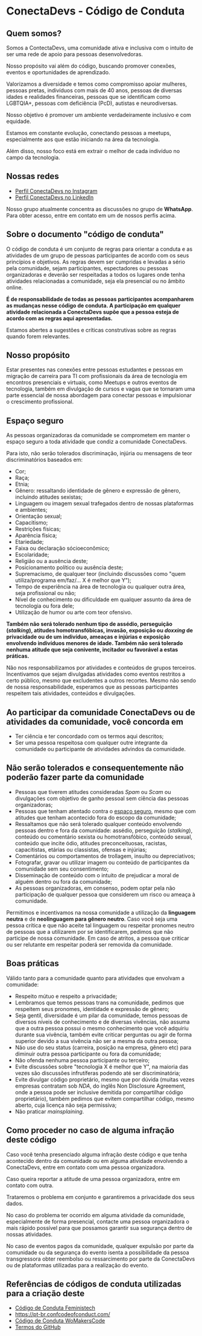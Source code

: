 # ConectaDevs - Código de Conduta

## Quem somos?

Somos a ContectaDevs, uma comunidade ativa e inclusiva com o intuito de ser uma rede de apoio para pessoas desenvolvedoras.

Nosso propósito vai além do código, buscando promover conexões, eventos e oportunidades de aprendizado.

Valorizamos a diversidade e temos como compromisso apoiar mulheres, pessoas pretas, indivíduos com mais de 40 anos, pessoas de diversas idades e realidades financeiras, pessoas que se identificam como LGBTQIA+, pessoas com deficiência (PcD), autistas e neurodiversas.

Nosso objetivo é promover um ambiente verdadeiramente inclusivo e com equidade.

Estamos em constante evolução, conectando pessoas a meetups, especialmente aos que estão iniciando na área da tecnologia.

Além disso, nosso foco está em extrair o melhor de cada indivíduo no campo da tecnologia.

## Nossas redes

- [Perfil ConectaDevs no Instagram](https://www.instagram.com/conectadevs/)
- [Perfil ConectaDevs no LinkedIn](https://www.linkedin.com/company/conectadevs/)

Nosso grupo atualmente concentra as discussões no grupo de **WhatsApp**. Para obter acesso, entre em contato em um de nossos perfis acima.

## Sobre o documento "código de conduta"

O código de conduta é um conjunto de regras para orientar a conduta e as atividades de um grupo de pessoas participantes de acordo com os seus princípios e objetivos. As regras devem ser cumpridas e levadas a sério pela comunidade, sejam participantes, espectadores ou pessoas organizadoras e deverão ser respeitadas a todos os lugares onde tenha atividades relacionadas a comunidade, seja ela presencial ou no âmbito online.

**É de responsabilidade de todas as pessoas participantes acompanharem as mudanças nesse código de conduta. A participação em qualquer atividade relacionada a ConectaDevs supõe que a pessoa esteja de acordo com as regras aqui apresentadas.**

Estamos abertes a sugestões e críticas construtivas sobre as regras quando forem relevantes.

## Nosso propósito

Estar presentes nas conexões entre pessoas estudantes e pessoas em migração de carreira para TI com profissionais da área de tecnologia em encontros presenciais e virtuais, como Meetups e outros eventos de tecnologia, também em divulgação de cursos e vagas que se tornaram uma parte essencial de nossa abordagem para conectar pessoas e impulsionar o crescimento profissional.

## Espaço seguro

As pessoas organizadoras da comunidade se comprometem em manter o espaço seguro a toda atividade que condiz a comunidade ConectaDevs.

Para isto, não serão tolerados discriminação, injúria ou mensagens de teor discriminatórios baseados em:

- Cor;
- Raça;
- Etnia;
- Gênero: ressaltando identidade de gênero e expressão de gênero, incluindo atitudes sexistas;
- Linguagem ou imagem sexual trafegados dentro de nossas plataformas e ambientes;
- Orientação sexual;
- Capacitismo;
- Restrições físicas;
- Aparência física;
- Etariedade;
- Faixa ou declaração sócioeconômico;
- Escolaridade;
- Religião ou a ausência deste;
- Posicionamento político ou ausência deste;
- Supremacismo, de qualquer teor (incluindo discussões como "quem utiliza/programa em/faz/... X é melhor que Y");
- Tempo de experiência na área de tecnologia ou qualquer outra área, seja profissional ou não;
- Nível de conhecimento ou dificuldade em qualquer assunto da área de tecnologia ou fora dele;
- Utilização de humor ou arte com teor ofensivo.

**Também não será tolerado nenhum tipo de assédio, perseguição (_stalking_), atitudes homotransfóbicas, invasão, exposição ou _doxxing_ de privacidade ou de um indivíduo, ameaças e injúrias e exposição envolvendo indivíduos menores de idade. Também não será tolerado nenhuma atitude que seja conivente, incitador ou favorável a estas práticas.**

Não nos responsabilizamos por atividades e conteúdos de grupos terceiros. Incentivamos que sejam divulgadas atividades como eventos restritos a certo público, mesmo que excludentes a outros recortes. Mesmo não sendo de nossa responsabilidade, esperamos que as pessoas participantes respeitem tais atividades, conteúdos e divulgações.

## Ao participar da comunidade ConectaDevs ou de atividades da comunidade, você concorda em

- Ter ciência e ter concordado com os termos aqui descritos;
- Ser uma pessoa respeitosa com qualquer outre integrante da comunidade ou participante de atividades advindos da comunidade.

## Não serão tolerados e consequentemente não poderão fazer parte da comunidade

- Pessoas que tiverem atitudes consideradas _Spam_ ou _Scam_ ou divulgações com objetivo de ganho pessoal sem ciência das pessoas organizadoras;
- Pessoas que tenham atentado contra o [espaço seguro](#espaço-seguro), mesmo que com atitudes que tenham acontecido fora do escopo da comunidade;
- Ressaltamos que não será tolerado qualquer conteúdo envolvendo pessoas dentro e fora da comunidade: assédio, perseguição (_stalking_), conteúdo ou comentário sexista ou homotransfóbico, conteúdo sexual, conteúdo que incite ódio, atitudes preconceituosas, racistas, capacitistas, etárias ou classistas, ofensas e injúrias;
- Comentários ou comportamentos de trollagem, insulto ou depreciativos;
- Fotografar, gravar ou utilizar imagem ou conteúdo de participantes da comunidade sem seu consentimento;
- Disseminação de conteúdo com o intuito de prejudicar a moral de alguém dentro ou fora da comunidade;
- As pessoas organizadoras, em consenso, podem optar pela não participação de qualquer pessoa que considerem um risco ou ameaça à comunidade.

Permitimos e incentivamos na nossa comunidade a utilização da **linguagem neutra** e de **neolinguagem para gênero neutro**. Caso você seja uma pessoa crítica e que não aceite tal linguagem ou respeitar pronomes neutro de pessoas que a utilizarem por se identificarem, pedimos que não participe de nossa comunidade. Em caso de atritos, a pessoa que criticar ou ser relutante em respeitar poderá ser removida da comunidade.

## Boas práticas

Válido tanto para a comunidade quanto para atividades que envolvam a comunidade:

- Respeito mútuo e respeito a privacidade;
- Lembramos que temos pessoas trans na comunidade, pedimos que respeitem seus pronomes, identidade e expressão de gênero;
- Seja gentil, diversidade é um pilar da comunidade, temos pessoas de diversos níveis de conhecimento e de diversas vivências, não assuma que a outra pessoa possui o mesmo conhecimento que você adquiriu durante sua vivência, também evite criticar perguntas ou agir de forma superior devido a sua vivência não ser a mesma da outra pessoa;
- Não use do seu status (carreira, posição na empresa, gênero etc) para diminuir outra pessoa participante ou fora da comunidade;
- Não ofenda nenhuma pessoa participante ou terceiro;
- Evite discussões sobre "tecnologia X é melhor que Y", na maioria das vezes são discussões infrutíferas podendo até ser discriminatória;
- Evite divulgar código proprietário, mesmo que por dúvida (muitas vezes empresas contratam sob _NDA_, do inglês Non Disclosure Agreement, onde a pessoa pode ser inclusive demitida por compartilhar código proprietário), também pedimos que evitem compartilhar código, mesmo aberto, cuja licença não seja permissiva;
- Não praticar _mainsplaining_.

## Como proceder no caso de alguma infração deste código

Caso você tenha presenciado alguma infração deste código e que tenha acontecido dentro da comunidade ou em alguma atividade envolvendo a ConectaDevs, entre em contato com uma pessoa organizadora.

Caso queira reportar a atitude de uma pessoa organizadora, entre em contato com outra.

Trataremos o problema em conjunto e garantiremos a privacidade dos seus dados.

No caso do problema ter ocorrido em alguma atividade da comunidade, especialmente de forma presencial, contacte uma pessoa organizadora o mais rápido possível para que possamos garantir sua segurança dentro de nossas atividades.

No caso de eventos pagos da comunidade, qualquer expulsão por parte da comunidade ou da segurança do evento isenta a possibilidade da pessoa transgressora obter reembolso ou ressarcimento por parte da ConectaDevs ou de plataformas utilizadas para a realização do evento.

## Referências de códigos de conduta utilizadas para a criação deste

- [Código de Conduta Feministech](https://github.com/feministech/codigo-de-conduta?tab=readme-ov-file)
- https://pt-br.confcodeofconduct.com/
- [Código de Conduta WoMakersCode](https://github.com/WoMakersCode/codigo-de-conduta)
- [Termos do GitHub](https://docs.github.com/pt/site-policy/github-terms/github-event-code-of-conduct)

